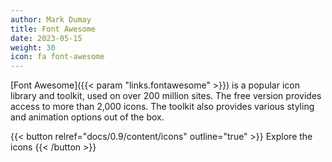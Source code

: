 ```yaml
---
author: Mark Dumay
title: Font Awesome
date: 2023-05-15
weight: 30
icon: fa font-awesome
---
```


[Font Awesome]({{< param "links.fontawesome" >}}) is a popular icon library and toolkit, used on over 200 million sites. The free version provides access to more than 2,000 icons. The toolkit also provides various styling and animation options out of the box.

{{< button relref="docs/0.9/content/icons" outline="true" >}}
    Explore the icons
{{< /button >}}
